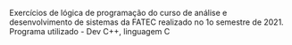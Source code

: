 Exercícios de lógica de programação do curso de análise e desenvolvimento de sistemas da FATEC realizado no 1o semestre de 2021.  Programa utilizado - Dev C++, linguagem C
